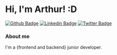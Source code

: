 # Hi, I'm Arthur! :D

[![Github Badge](https://img.shields.io/badge/-Github-000?style=flat-square&logo=Github&logoColor=white&link=https://github.com/arthurdpcm)](https://github.com/arthurdpcm)
[![Linkedin Badge](https://img.shields.io/badge/-LinkedIn-blue?style=flat-square&logo=Linkedin&logoColor=white&link=https://www.linkedin.com/in/arthurdpcm/)](https://www.linkedin.com/in/arthurdpcm/)
[![Twitter Badge](https://img.shields.io/badge/-Twitter-1ca0f1?style=flat-square&labelColor=1ca0f1&logo=twitter&logoColor=white&link=https://twitter.com/arthurdpcm)](https://twitter.com/arthurdpcm)


### About me
I'm a {frontend and backend} junior developer.
